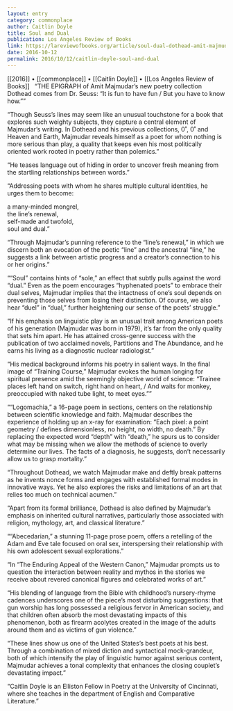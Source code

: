 ```yaml
---
layout: entry
category: commonplace
author: Caitlin Doyle
title: Soul and Dual
publication: Los Angeles Review of Books
link: https://lareviewofbooks.org/article/soul-dual-dothead-amit-majmudar/
date: 2016-10-12
permalink: 2016/10/12/caitlin-doyle-soul-and-dual
---
```


[[2016]] • [[commonplace]] • [[Caitlin Doyle]] • [[Los Angeles Review of Books]]
 
“THE EPIGRAPH of Amit Majmudar’s new poetry collection Dothead comes from Dr. Seuss: “It is fun to have fun / But you have to know how.””

“Though Seuss’s lines may seem like an unusual touchstone for a book that explores such weighty subjects, they capture a central element of Majmudar’s writing. In Dothead and his previous collections, 0˚, 0˚ and Heaven and Earth, Majmudar reveals himself as a poet for whom nothing is more serious than play, a quality that keeps even his most politically oriented work rooted in poetry rather than polemics.”

“He teases language out of hiding in order to uncover fresh meaning from the startling relationships between words.”

“Addressing poets with whom he shares multiple cultural identities, he urges them to become:

a many-minded mongrel,
<br> the line’s renewal,
<br> self-made and twofold,
<br> soul and dual.”

“Through Majmudar’s punning reference to the “line’s renewal,” in which we discern both an evocation of the poetic “line” and the ancestral “line,” he suggests a link between artistic progress and a creator’s connection to his or her origins.”

““Soul” contains hints of “sole,” an effect that subtly pulls against the word “dual.” Even as the poem encourages “hyphenated poets” to embrace their dual selves, Majmudar implies that the intactness of one’s soul depends on preventing those selves from losing their distinction. Of course, we also hear “duel” in “dual,” further heightening our sense of the poets’ struggle.”

“If his emphasis on linguistic play is an unusual trait among American poets of his generation (Majmudar was born in 1979), it’s far from the only quality that sets him apart. He has attained cross-genre success with the publication of two acclaimed novels, Partitions and The Abundance, and he earns his living as a diagnostic nuclear radiologist.”

“His medical background informs his poetry in salient ways. In the final image of “Training Course,” Majmudar evokes the human longing for spiritual presence amid the seemingly objective world of science: “Trainee places left hand on switch, right hand on heart, / And waits for monkey, preoccupied with naked tube light, to meet eyes.””

““Logomachia,” a 16-page poem in sections, centers on the relationship between scientific knowledge and faith. Majmudar describes the experience of holding up an x-ray for examination: “Each pixel: a point geometry / defines dimensionless, no height, no width, no death.” By replacing the expected word “depth” with “death,” he spurs us to consider what may be missing when we allow the methods of science to overly determine our lives. The facts of a diagnosis, he suggests, don’t necessarily allow us to grasp mortality.”

“Throughout Dothead, we watch Majmudar make and deftly break patterns as he invents nonce forms and engages with established formal modes in innovative ways. Yet he also explores the risks and limitations of an art that relies too much on technical acumen.”

“Apart from its formal brilliance, Dothead is also defined by Majmudar’s emphasis on inherited cultural narratives, particularly those associated with religion, mythology, art, and classical literature.”

““Abecedarian,” a stunning 11-page prose poem, offers a retelling of the Adam and Eve tale focused on oral sex, interspersing their relationship with his own adolescent sexual explorations.”

“In “The Enduring Appeal of the Western Canon,” Majmudar prompts us to question the interaction between reality and mythos in the stories we receive about revered canonical figures and celebrated works of art.”

“His blending of language from the Bible with childhood’s nursery-rhyme cadences underscores one of the piece’s most disturbing suggestions: that gun worship has long possessed a religious fervor in American society, and that children often absorb the most devastating impacts of this phenomenon, both as firearm acolytes created in the image of the adults around them and as victims of gun violence.”

“These lines show us one of the United States’s best poets at his best. Through a combination of mixed diction and syntactical mock-grandeur, both of which intensify the play of linguistic humor against serious content, Majmudar achieves a tonal complexity that enhances the closing couplet’s devastating impact.”

“Caitlin Doyle is an Elliston Fellow in Poetry at the University of Cincinnati, where she teaches in the department of English and Comparative Literature.”


